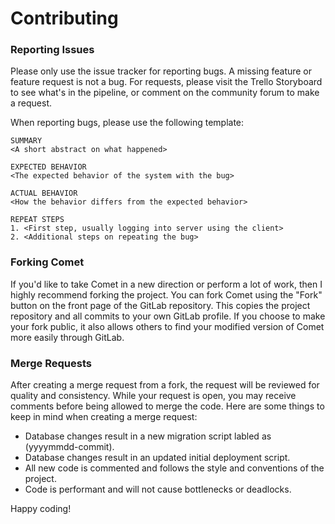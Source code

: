 # Contributing
### Reporting Issues
Please only use the issue tracker for reporting bugs. A missing feature or feature request is not a bug. For requests, please visit the Trello Storyboard to see what's in the pipeline, or comment on the community forum to make a request.

When reporting bugs, please use the following template:
```
SUMMARY
<A short abstract on what happened>

EXPECTED BEHAVIOR
<The expected behavior of the system with the bug>

ACTUAL BEHAVIOR
<How the behavior differs from the expected behavior>

REPEAT STEPS
1. <First step, usually logging into server using the client>
2. <Additional steps on repeating the bug>
```

### Forking Comet
If you'd like to take Comet in a new direction or perform a lot of work, then I highly recommend forking the project. You can fork Comet using the "Fork" button on the front page of the GitLab repository. This copies the project repository and all commits to your own GitLab profile. If you choose to make your fork public, it also allows others to find your modified version of Comet more easily through GitLab.

### Merge Requests
After creating a merge request from a fork, the request will be reviewed for quality and consistency. While your request is open, you may receive comments before being allowed to merge the code. Here are some things to keep in mind when creating a merge request:

- Database changes result in a new migration script labled as (yyyymmdd-commit).
- Database changes result in an updated initial deployment script.
- All new code is commented and follows the style and conventions of the project.
- Code is performant and will not cause bottlenecks or deadlocks.

Happy coding!